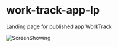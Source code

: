 # work-track-app-lp
Landing page for published app WorkTrack

![ScreenShowing](https://github.com/user-attachments/assets/7779ade3-800c-4366-951d-f87aaa57aeb1)
